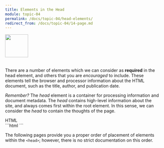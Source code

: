 ```yaml
---
title: Elements in the Head
module: topic-04
permalink: /docs/topic-04/head-elements/
redirect_from: /docs/topic-04/14-page.md
---
```


<img src="./../../../img/arrow-divider.svg" style="width: 75px; border: none; margin: 0px 0 20px 0" />

There are a number of elements which we can consider as **required** in the head element, and others that you are _encouraged_ to include. These elements tell the browser and processor information about the HTML document, such as the title, author, and publication date.

_Remember?_ The _head_ element is a container for processing information and document metadata. The _head_ contains high-level information about the site, and always comes first within the root element. In this sense, we can consider the _head_ to contain the thoughts of the page.

<div id="code-heading">HTML</div>
```html
<!DOCTYPE html>
<html>
  <head>
    <!-- Meta data and information about your site, not visible to visitors. -->
  </head>

</html>
```

The following pages provide you a proper order of placement of elements within the `<head>`; however, there is no strict documentation on this order. 
